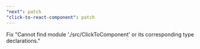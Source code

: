 ```yaml
---
"next": patch
"click-to-react-component": patch
---
```


Fix "Cannot find module './src/ClickToComponent' or its corresponding type declarations."
